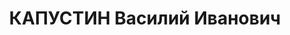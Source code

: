 ---
title: КАПУСТИН Василий Иванович
description: "Род. в 1883. Проживал: г. Оренбург. Сторож \"Облторг\" \n  Приговор:\
  \ ВК ВС СССР, 01.02.1938 – ВМН. \n  Реабилитирован 09.08.1957"
---